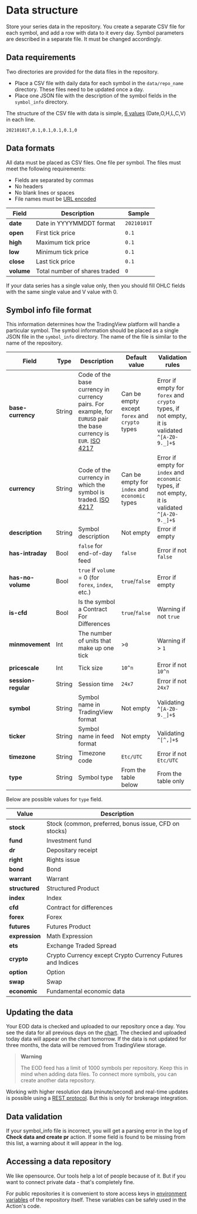 [faq_ohlcv]: /faq.md#q-can-only-trading-data-be-integrated
[iso_4217]: https://en.wikipedia.org/wiki/ISO_4217
[rest_api]: https://www.tradingview.com/brokerage-integration/
[env_var]: https://docs.github.com/en/actions/learn-github-actions/environment-variables
[tv_chart]: [https://tradingview.com/chart]
[support_ohlc]: https://www.tradingview.com/support/solutions/43000619436-heikin-ashi/
[url_encode]: https://en.wikipedia.org/wiki/Internationalized_Resource_Identifier

# Data structure

Store your series data in the repository. 
You create a separate CSV file for each symbol, and add a row with data to it every day.
Symbol parameters are described in a separate file. It must be changed accordingly.


## Data requirements

Two directories are provided for the data files in the repository.

- Place a CSV file with daily data for each symbol in the `data/repo_name` directory. These files need to be updated once a day.
- Place one JSON file with the description of the symbol fields in the `symbol_info` directory.

The structure of the CSV file with data is simple, [6 values][faq_ohlcv] (Date,O,H,L,C,V) in each line.

```csv
20210101T,0.1,0.1,0.1,0.1,0
```

## Data formats

All data must be placed as CSV files. One file per symbol. The files must meet the following requirements:

- Fields are separated by commas
- No headers
- No blank lines or spaces
- File names must be [URL encoded][url_encode]

| Field      | Description                   | Sample      |
|------------|-------------------------------|-------------|
| __date__   | Date in YYYYMMDDT format      | `20210101T` |
| __open__   | First tick price              | `0.1`       |
| __high__   | Maximum tick price            | `0.1`       |
| __low__    | Minimum tick price            | `0.1`       |
| __close__  | Last tick price               | `0.1`       |
| __volume__ | Total number of shares traded | `0`         |

If your data series has a single value only, then you should fill OHLC fields with the same single value and V value with 0.

## Symbol info file format

This information determines how the TradingView platform will handle a particular symbol. 
The symbol information should be placed as a single JSON file in the `symbol_info` directory. 
The name of the file is similar to the name of the repository.

|      Field          | Type   | Description                                                                                                                   |                     Default value              |                                    Validation rules                                    |
|---------------------|--------|-------------------------------------------------------------------------------------------------------------------------------|------------------------------------------------|----------------------------------------------------------------------------------------|
| __base-currency__   | String | Code of the base currency in currency pairs.  For example, for `EURUSD` pair the base currency is `EUR`. [ISO 4217][iso_4217] | Can be empty except `forex` and `crypto` types | Error if empty for `forex` and `crypto` types, if not empty, it is validated `^[A-Z0-9._]+$`   |
| __currency__        | String | Code of the currency in which the symbol is traded. [ISO 4217][iso_4217]                                                      | Can be empty for `index` and `economic` types  | Error if empty for `index` and `economic` types, if not empty, it is validated `^[A-Z0-9._]+$` |
| __description__     | String | Symbol description                                                                                                            | Not empty                                      | Error if empty                                                                         |
| __has-intraday__    | Bool   | `false` for end-of-day feed                                                                                                   | `false`                                        | Error if not `false`                                                                   |
| __has-no-volume__   | Bool   | `true` if `volume` = 0 (for `forex`, `index`, etc.)                                                                           | `true`/`false`                                 | Error if empty                                                                         |
| __is-cfd__          | Bool   | Is the symbol a Contract For Differences                                                                                      | `true`/`false`                                 | Warning if not `true`                                                                  |
| __minmovement__     | Int    | The number of units that make up one tick                                                                                     | >`0`                                           | Warning if > `1`                                                                       |
| __pricescale__      | Int    | Tick size                                                                                                                     | `10^n`                                         | Error if not `10^n`                                                                    |
| __session-regular__ | String | Session time                                                                                                                  | `24x7`                                         | Error if not `24x7`                                                                    |
| __symbol__          | String | Symbol name in TradingView format                                                                                             | Not empty                                      | Validating `^[A-Z0-9._]+$`                                                             |
| __ticker__          | String | Symbol name in feed format                                                                                                   | Not empty                                      | Validating `^[^,]+$`                                                                   |
| __timezone__        | String | Timezone code                                                                                                                 | `Etc/UTC`                                      | Error if not `Etc/UTC`                                                                 |
| __type__            | String | Symbol type                                                                                                                   | From the table below                           | From the table only                                                                    |

Below are possible values for `type` field.

| Value          | Description                                                |
|----------------|------------------------------------------------------------|
| __stock__      | Stock (common, preferred, bonus issue, CFD on stocks)      |
| __fund__       | Investment fund                                            |
| __dr__         | Depositary receipt                                         |
| __right__      | Rights issue                                               |
| __bond__       | Bond                                                       |
| __warrant__    | Warrant                                                    |
| __structured__ | Structured Product                                         |
| __index__      | Index                                                      |
| __cfd__        | Contract for differences                                   |
| __forex__      | Forex                                                      |
| __futures__    | Futures Product                                            |
| __expression__ | Math Expression                                            |
| __ets__        | Exchange Traded Spread                                     |
| __crypto__     | Crypto Currency except Crypto Currency Futures and Indices |
| __option__     | Option                                                     |
| __swap__       | Swap                                                       |
| __economic__   | Fundamental economic data                                  |

## Updating the data

Your EOD data is checked and uploaded to our repository once a day.
You see the data for all previous days on the [chart][tv_chart]. 
The checked and uploaded today data will appear on the chart tomorrow.
If the data is not updated for three months, the data will be removed from TradingView storage.

> __Warning__
> 
> The EOD feed has a limit of 1000 symbols per repository. Keep this in mind when adding data files.
> To connect more symbols, you can create another data repository.

Working with higher resolution data (minute/second) and real-time updates is possible using a [REST protocol][rest_api].
But this is only for brokerage integration.

## Data validation
 
If your symbol_info file is incorrect, you will get a parsing error in the log of __Check data and create pr__ action.
If some field is found to be missing from this list, a warning about it will appear in the log.

## Accessing a data repository

We like opensource. Our tools help a lot of people because of it. 
But if you want to connect private data - that's completely fine.

For public repositories it is convenient to store access keys in [environment variables][env_var] of the repository itself.
These variables can be safely used in the Action's code.
